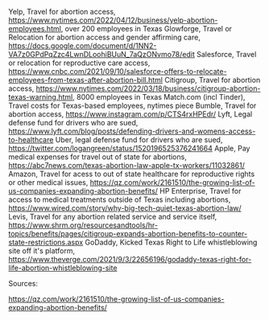 Yelp, Travel for abortion access, https://www.nytimes.com/2022/04/12/business/yelp-abortion-employees.html, over 200 employees in Texas
Glowforge, Travel or Relocation for abortion access and gender affirming care, https://docs.google.com/document/d/1NN2-VA7z0GPdPqZzc4LwnDLoohiBUuN_7aQzONvmo78/edit
Salesforce, Travel or relocation for reproductive care access, https://www.cnbc.com/2021/09/10/salesforce-offers-to-relocate-employees-from-texas-after-abortion-bill.html
Citigroup, Travel for abortion access, https://www.nytimes.com/2022/03/18/business/citigroup-abortion-texas-warning.html, 8000 employees in Texas
Match.com (incl Tinder), Travel costs for Texas-based employees, nytimes piece
Bumble, Travel for abortion access, https://www.instagram.com/p/CTS4rxHPEdr/
Lyft, Legal defense fund for drivers who are sued, https://www.lyft.com/blog/posts/defending-drivers-and-womens-access-to-healthcare
Uber, legal defense fund for drivers who are sued, https://twitter.com/logangreen/status/1520196525376241664
Apple, Pay medical expenses for travel out of state for abortions, https://abc7news.com/texas-abortion-law-apple-tx-workers/11032861/
Amazon, Travel for acess to out of state healthcare for reproductive rights or other medical issues, https://qz.com/work/2161510/the-growing-list-of-us-companies-expanding-abortion-benefits/
HP Enterprise, Travel for access to medical treatments outside of Texas including abortions, https://www.wired.com/story/why-big-tech-quiet-texas-abortion-law/
Levis, Travel for any abortion related service and service itself, https://www.shrm.org/resourcesandtools/hr-topics/benefits/pages/citigroup-expands-abortion-benefits-to-counter-state-restrictions.aspx
GoDaddy, Kicked Texas Right to Life whistleblowing site off it's platform, https://www.theverge.com/2021/9/3/22656196/godaddy-texas-right-for-life-abortion-whistleblowing-site


Sources: 

https://qz.com/work/2161510/the-growing-list-of-us-companies-expanding-abortion-benefits/
